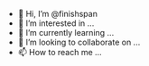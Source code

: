 - 👋 Hi, I’m @finishspan
- 👀 I’m interested in ...
- 🌱 I’m currently learning ...
- 💞️ I’m looking to collaborate on ...
- 📫 How to reach me ...

<!---
finishspan/finishspan is a ✨ special ✨ repository because its `README.md` (this file) appears on your GitHub profile.
You can click the Preview link to take a look at your changes.
--->
